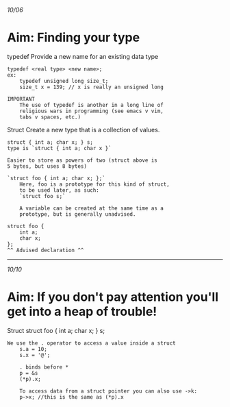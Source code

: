 _10/06_

# Aim: Finding your type

typedef
    Provide a new name for an existing data type

    typedef <real type> <new name>;
    ex:
        typedef unsigned long size_t;
        size_t x = 139; // x is really an unsigned long

    IMPORTANT
        The use of typedef is another in a long line of
        religious wars in programming (see emacs v vim,
        tabs v spaces, etc.)

Struct
    Create a new type that is a collection of values.

    struct { int a; char x; } s;
    type is `struct { int a; char x }`

    Easier to store as powers of two (struct above is
    5 bytes, but uses 8 bytes)

    `struct foo { int a; char x; };`
        Here, foo is a prototype for this kind of struct,
        to be used later, as such:
        `struct foo s;`

        A variable can be created at the same time as a
        prototype, but is generally unadvised.

    struct foo {
        int a;
        char x;
    };
    ^^ Advised declaration ^^
---
_10/10_

# Aim: If you don't pay attention you'll get into a heap of trouble!

Struct
    struct foo { int a; char x; } s;

    We use the . operator to access a value inside a struct
        s.a = 10;
        s.x = '@';

        . binds before *
        p = &s
        (*p).x;

        To access data from a struct pointer you can also use ->k:
        p->x; //this is the same as (*p).x
